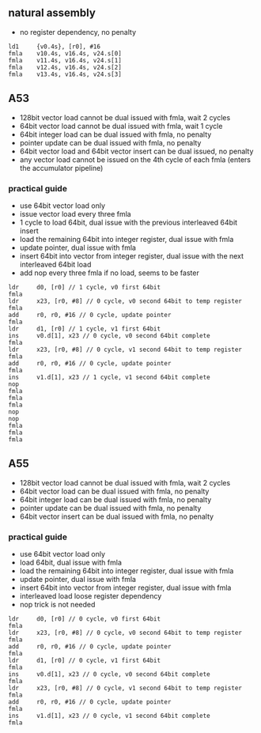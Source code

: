 ## natural assembly
* no register dependency, no penalty
```
ld1     {v0.4s}, [r0], #16
fmla    v10.4s, v16.4s, v24.s[0]
fmla    v11.4s, v16.4s, v24.s[1]
fmla    v12.4s, v16.4s, v24.s[2]
fmla    v13.4s, v16.4s, v24.s[3]
```

## A53
* 128bit vector load cannot be dual issued with fmla, wait 2 cycles
* 64bit vector load cannot be dual issued with fmla, wait 1 cycle
* 64bit integer load can be dual issued with fmla, no penalty
* pointer update can be dual issued with fmla, no penalty
* 64bit vector load and 64bit vector insert can be dual issued, no penalty
* any vector load cannot be issued on the 4th cycle of each fmla (enters the accumulator pipeline)

### practical guide
* use 64bit vector load only
* issue vector load every three fmla
* 1 cycle to load 64bit, dual issue with the previous interleaved 64bit insert
* load the remaining 64bit into integer register, dual issue with fmla
* update pointer, dual issue with fmla
* insert 64bit into vector from integer register, dual issue with the next interleaved 64bit load
* add nop every three fmla if no load, seems to be faster
```
ldr     d0, [r0] // 1 cycle, v0 first 64bit
fmla
ldr     x23, [r0, #8] // 0 cycle, v0 second 64bit to temp register
fmla
add     r0, r0, #16 // 0 cycle, update pointer
fmla
ldr     d1, [r0] // 1 cycle, v1 first 64bit
ins     v0.d[1], x23 // 0 cycle, v0 second 64bit complete
fmla
ldr     x23, [r0, #8] // 0 cycle, v1 second 64bit to temp register
fmla
add     r0, r0, #16 // 0 cycle, update pointer
fmla
ins     v1.d[1], x23 // 1 cycle, v1 second 64bit complete
nop
fmla
fmla
fmla
nop
nop
fmla
fmla
fmla
```

## A55
* 128bit vector load cannot be dual issued with fmla, wait 2 cycles
* 64bit vector load can be dual issued with fmla, no penalty
* 64bit integer load can be dual issued with fmla, no penalty
* pointer update can be dual issued with fmla, no penalty
* 64bit vector insert can be dual issued with fmla, no penalty

### practical guide
* use 64bit vector load only
* load 64bit, dual issue with fmla
* load the remaining 64bit into integer register, dual issue with fmla
* update pointer, dual issue with fmla
* insert 64bit into vector from integer register, dual issue with fmla
* interleaved load loose register dependency
* nop trick is not needed
```
ldr     d0, [r0] // 0 cycle, v0 first 64bit
fmla
ldr     x23, [r0, #8] // 0 cycle, v0 second 64bit to temp register
fmla
add     r0, r0, #16 // 0 cycle, update pointer
fmla
ldr     d1, [r0] // 0 cycle, v1 first 64bit
fmla
ins     v0.d[1], x23 // 0 cycle, v0 second 64bit complete
fmla
ldr     x23, [r0, #8] // 0 cycle, v1 second 64bit to temp register
fmla
add     r0, r0, #16 // 0 cycle, update pointer
fmla
ins     v1.d[1], x23 // 0 cycle, v1 second 64bit complete
fmla
```
